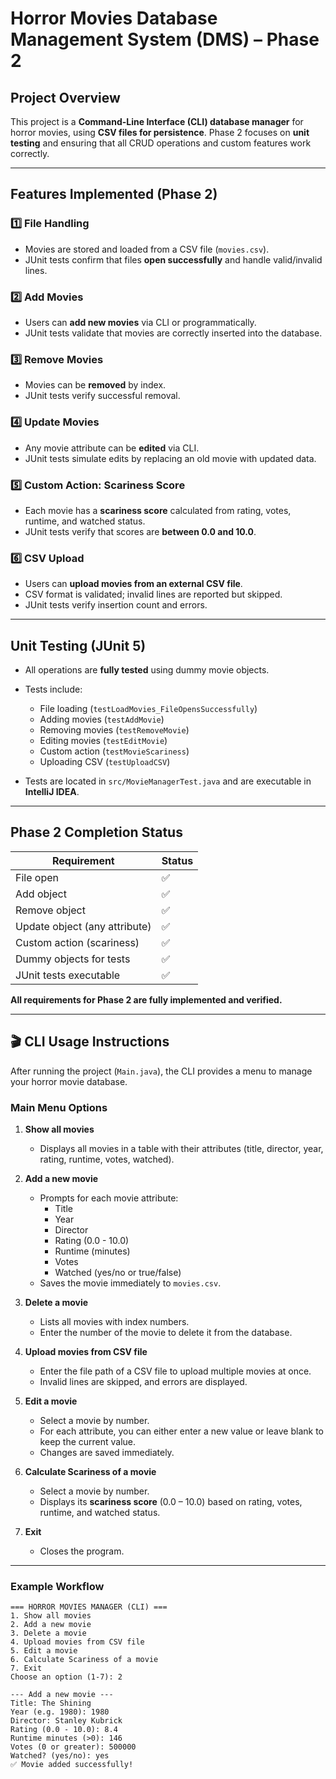 # Horror Movies Database Management System (DMS) – Phase 2

## **Project Overview**
This project is a **Command-Line Interface (CLI) database manager** for horror movies, using **CSV files for persistence**. Phase 2 focuses on **unit testing** and ensuring that all CRUD operations and custom features work correctly.  

---

## **Features Implemented (Phase 2)**

### 1️⃣ File Handling
- Movies are stored and loaded from a CSV file (`movies.csv`).  
- JUnit tests confirm that files **open successfully** and handle valid/invalid lines.

### 2️⃣ Add Movies
- Users can **add new movies** via CLI or programmatically.  
- JUnit tests validate that movies are correctly inserted into the database.

### 3️⃣ Remove Movies
- Movies can be **removed** by index.  
- JUnit tests verify successful removal.

### 4️⃣ Update Movies
- Any movie attribute can be **edited** via CLI.  
- JUnit tests simulate edits by replacing an old movie with updated data.

### 5️⃣ Custom Action: Scariness Score
- Each movie has a **scariness score** calculated from rating, votes, runtime, and watched status.  
- JUnit tests verify that scores are **between 0.0 and 10.0**.

### 6️⃣ CSV Upload
- Users can **upload movies from an external CSV file**.  
- CSV format is validated; invalid lines are reported but skipped.  
- JUnit tests verify insertion count and errors.

---

## **Unit Testing (JUnit 5)**
- All operations are **fully tested** using dummy movie objects.  
- Tests include:  
  - File loading (`testLoadMovies_FileOpensSuccessfully`)  
  - Adding movies (`testAddMovie`)  
  - Removing movies (`testRemoveMovie`)  
  - Editing movies (`testEditMovie`)  
  - Custom action (`testMovieScariness`)  
  - Uploading CSV (`testUploadCSV`)  

- Tests are located in `src/MovieManagerTest.java` and are executable in **IntelliJ IDEA**.

---

## **Phase 2 Completion Status**
| Requirement | Status |
|------------|--------|
| File open | ✅ |
| Add object | ✅ |
| Remove object | ✅ |
| Update object (any attribute) | ✅ |
| Custom action (scariness) | ✅ |
| Dummy objects for tests | ✅ |
| JUnit tests executable | ✅ |

**All requirements for Phase 2 are fully implemented and verified.**  

---

## 🎬 CLI Usage Instructions

After running the project (`Main.java`), the CLI provides a menu to manage your horror movie database.  

### **Main Menu Options**
1. **Show all movies**  
   - Displays all movies in a table with their attributes (title, director, year, rating, runtime, votes, watched).

2. **Add a new movie**  
   - Prompts for each movie attribute:
     - Title  
     - Year  
     - Director  
     - Rating (0.0 - 10.0)  
     - Runtime (minutes)  
     - Votes  
     - Watched (yes/no or true/false)  
   - Saves the movie immediately to `movies.csv`.

3. **Delete a movie**  
   - Lists all movies with index numbers.  
   - Enter the number of the movie to delete it from the database.

4. **Upload movies from CSV file**  
   - Enter the file path of a CSV file to upload multiple movies at once.  
   - Invalid lines are skipped, and errors are displayed.

5. **Edit a movie**  
   - Select a movie by number.  
   - For each attribute, you can either enter a new value or leave blank to keep the current value.  
   - Changes are saved immediately.

6. **Calculate Scariness of a movie**  
   - Select a movie by number.  
   - Displays its **scariness score** (0.0 – 10.0) based on rating, votes, runtime, and watched status.

7. **Exit**  
   - Closes the program.

---

### **Example Workflow**
```text
=== HORROR MOVIES MANAGER (CLI) ===
1. Show all movies
2. Add a new movie
3. Delete a movie
4. Upload movies from CSV file
5. Edit a movie
6. Calculate Scariness of a movie
7. Exit
Choose an option (1-7): 2

--- Add a new movie ---
Title: The Shining
Year (e.g. 1980): 1980
Director: Stanley Kubrick
Rating (0.0 - 10.0): 8.4
Runtime minutes (>0): 146
Votes (0 or greater): 500000
Watched? (yes/no): yes
✅ Movie added successfully!
